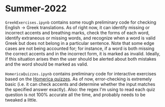 # Summer-2022

`GreekExercises.ipynb` contains some rough preliminary code for checking English -> Greek translations. As of right now, it can identify missing or incorrect accents and breathing marks, check the forms of each word, identify extraneous or missing words, and recognize when a word is valid Greek but does not belong in a particular sentence. Note that some edge cases are not being accounted for; for instance, if a word is both missing the correct accents and in the incorrect form, it is marked as invalid. Ideally, if this situation arises then the user should be alerted about both mistakes and the word should be marked as valid.

`HomericaQuizzes.ipynb` contains preliminary code for interactive exercises based on the [Homerica quizzes](https://github.com/gregorycrane/Homerica/tree/master/quizzes). As of now, error-checking is extremely basic (i.e. it can check accents and determine whether the input matches the specified answer exactly). Also: the regex I'm using to read each quiz question is not 100% accurate all the time, and probably needs to be tweaked a little.
